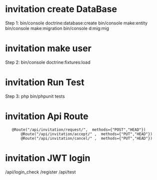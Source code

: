 # invitation create DataBase
Step 1:
         bin/console doctrine:database:create
         bin/console make:entity
         bin/console make:migration
         bin/console d:mig:mig


# invitation make user

Step 2:
        bin/console doctrine:fixtures:load
        

# invitation Run Test
Step 3:
        php bin/phpunit tests
 
 
# invitation Api Route
 
       @Route("/api/invitation/request/",  methods={"POST","HEAD"})
		   @Route("/api/invitation/accept/" ,  methods={"PUT","HEAD"})
		   @Route("/api/invitation/cancel/" ,  methods={"PUT","HEAD"})

# invitation JWT login

/api/login_check
/register
/api/test
